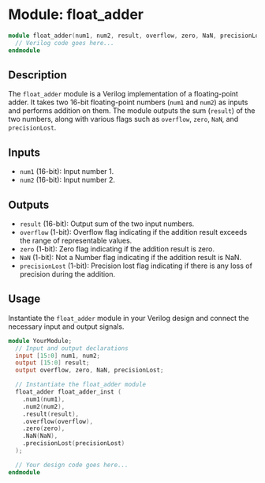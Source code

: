
# Module: float_adder

```verilog
module float_adder(num1, num2, result, overflow, zero, NaN, precisionLost);
  // Verilog code goes here...
endmodule
```

## Description

The `float_adder` module is a Verilog implementation of a floating-point adder. It takes two 16-bit floating-point numbers (`num1` and `num2`) as inputs and performs addition on them. The module outputs the sum (`result`) of the two numbers, along with various flags such as `overflow`, `zero`, `NaN`, and `precisionLost`.

## Inputs

- `num1` (16-bit): Input number 1.
- `num2` (16-bit): Input number 2.

## Outputs

- `result` (16-bit): Output sum of the two input numbers.
- `overflow` (1-bit): Overflow flag indicating if the addition result exceeds the range of representable values.
- `zero` (1-bit): Zero flag indicating if the addition result is zero.
- `NaN` (1-bit): Not a Number flag indicating if the addition result is NaN.
- `precisionLost` (1-bit): Precision lost flag indicating if there is any loss of precision during the addition.

## Usage

Instantiate the `float_adder` module in your Verilog design and connect the necessary input and output signals.

```verilog
module YourModule;
  // Input and output declarations
  input [15:0] num1, num2;
  output [15:0] result;
  output overflow, zero, NaN, precisionLost;

  // Instantiate the float_adder module
  float_adder float_adder_inst (
    .num1(num1),
    .num2(num2),
    .result(result),
    .overflow(overflow),
    .zero(zero),
    .NaN(NaN),
    .precisionLost(precisionLost)
  );

  // Your design code goes here...
endmodule
```

